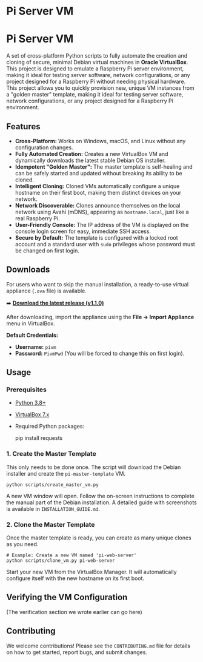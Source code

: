 # Pi Server VM

# Pi Server VM

A set of cross-platform Python scripts to fully automate the creation and cloning of secure, minimal Debian virtual machines in **Oracle VirtualBox**. This project is designed to emulate a Raspberry Pi server environment, making it ideal for testing server software, network configurations, or any project designed for a Raspberry Pi without needing physical hardware.
This project allows you to quickly provision new, unique VM instances from a "golden master" template, making it ideal for testing server software, network configurations, or any project designed for a Raspberry Pi environment.

## Features

- **Cross-Platform:** Works on Windows, macOS, and Linux without any configuration changes.
- **Fully Automated Creation:** Creates a new VirtualBox VM and dynamically downloads the latest stable Debian OS installer.
- **Idempotent "Golden Master":** The master template is self-healing and can be safely started and updated without breaking its ability to be cloned.
- **Intelligent Cloning:** Cloned VMs automatically configure a unique hostname on their first boot, making them distinct devices on your network.
- **Network Discoverable:** Clones announce themselves on the local network using Avahi (mDNS), appearing as `hostname.local`, just like a real Raspberry Pi.
- **User-Friendly Console:** The IP address of the VM is displayed on the console login screen for easy, immediate SSH access.
- **Secure by Default:** The template is configured with a locked root account and a standard user with `sudo` privileges whose password must be changed on first login.

## Downloads

For users who want to skip the manual installation, a ready-to-use virtual appliance (`.ova` file) is available.

➡️ **[Download the latest release (v1.1.0)](https://github.com/HenkVanHoek/pi-server-vm/releases/latest)**

After downloading, import the appliance using the **File -> Import Appliance** menu in VirtualBox.

**Default Credentials:**
- **Username:** `pivm`
- **Password:** `PivmPwd` (You will be forced to change this on first login).

## Usage

### Prerequisites
- [Python 3.8+](https://www.python.org/downloads/)
- [VirtualBox 7.x](https://www.virtualbox.org/wiki/Downloads)
- Required Python packages:

    pip install requests

### 1. Create the Master Template

This only needs to be done once. The script will download the Debian installer and create the `pi-master-template` VM.

    python scripts/create_master_vm.py

A new VM window will open. Follow the on-screen instructions to complete the manual part of the Debian installation. A detailed guide with screenshots is available in `INSTALLATION_GUIDE.md`.

### 2. Clone the Master Template

Once the master template is ready, you can create as many unique clones as you need.

    # Example: Create a new VM named 'pi-web-server'
    python scripts/clone_vm.py pi-web-server

Start your new VM from the VirtualBox Manager. It will automatically configure itself with the new hostname on its first boot.

## Verifying the VM Configuration

(The verification section we wrote earlier can go here)

## Contributing

We welcome contributions! Please see the `CONTRIBUTING.md` file for details on how to get started, report bugs, and submit changes.